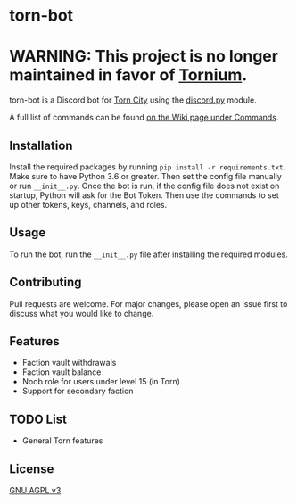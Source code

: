 # torn-bot

# WARNING: This project is no longer maintained in favor of [Tornium](https://torn.deek.sh).

torn-bot is a Discord bot for [Torn City](https://www.torn.com) using the [discord.py](https://github.com/Rapptz/discord.py) module.

A full list of commands can be found [on the Wiki page under Commands](https://github.com/dssecret/torn-bot/wiki/Commands).

## Installation

Install the required packages by running `pip install -r requirements.txt`. Make sure to have Python 3.6 or greater.
Then set the config file manually or run `__init__.py`. Once the bot is run, if the config file does not exist on startup,
Python will ask for the Bot Token. Then use the commands to set up other tokens, keys, channels, and roles.

## Usage

To run the bot, run the `__init__.py` file after installing the required modules.

## Contributing
Pull requests are welcome. For major changes, please open an issue first to discuss what you would like to change.

## Features
 - Faction vault withdrawals
 - Faction vault balance
 - Noob role for users under level 15 (in Torn)
 - Support for secondary faction

## TODO List
 - General Torn features

## License
[GNU AGPL v3](https://github.com/dssecret/torn-bot/blob/main/LICENSE)
